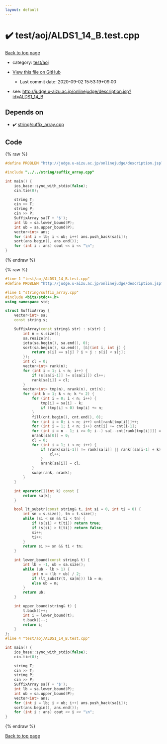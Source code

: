 ```yaml
---
layout: default
---
```


<!-- mathjax config similar to math.stackexchange -->
<script type="text/javascript" async
  src="https://cdnjs.cloudflare.com/ajax/libs/mathjax/2.7.5/MathJax.js?config=TeX-MML-AM_CHTML">
</script>
<script type="text/x-mathjax-config">
  MathJax.Hub.Config({
    TeX: { equationNumbers: { autoNumber: "AMS" }},
    tex2jax: {
      inlineMath: [ ['$','$'] ],
      processEscapes: true
    },
    "HTML-CSS": { matchFontHeight: false },
    displayAlign: "left",
    displayIndent: "2em"
  });
</script>

<script type="text/javascript" src="https://cdnjs.cloudflare.com/ajax/libs/jquery/3.4.1/jquery.min.js"></script>
<script src="https://cdn.jsdelivr.net/npm/jquery-balloon-js@1.1.2/jquery.balloon.min.js" integrity="sha256-ZEYs9VrgAeNuPvs15E39OsyOJaIkXEEt10fzxJ20+2I=" crossorigin="anonymous"></script>
<script type="text/javascript" src="../../../assets/js/copy-button.js"></script>
<link rel="stylesheet" href="../../../assets/css/copy-button.css" />


# :heavy_check_mark: test/aoj/ALDS1_14_B.test.cpp

<a href="../../../index.html">Back to top page</a>

* category: <a href="../../../index.html#0d0c91c0cca30af9c1c9faef0cf04aa9">test/aoj</a>
* <a href="{{ site.github.repository_url }}/blob/master/test/aoj/ALDS1_14_B.test.cpp">View this file on GitHub</a>
    - Last commit date: 2020-09-02 15:53:19+09:00


* see: <a href="http://judge.u-aizu.ac.jp/onlinejudge/description.jsp?id=ALDS1_14_B">http://judge.u-aizu.ac.jp/onlinejudge/description.jsp?id=ALDS1_14_B</a>


## Depends on

* :heavy_check_mark: <a href="../../../library/string/suffix_array.cpp.html">string/suffix_array.cpp</a>


## Code

<a id="unbundled"></a>
{% raw %}
```cpp
#define PROBLEM "http://judge.u-aizu.ac.jp/onlinejudge/description.jsp?id=ALDS1_14_B"

#include "../../string/suffix_array.cpp"

int main() {
    ios_base::sync_with_stdio(false);
    cin.tie(0);

    string T;
    cin >> T;
    string P;
    cin >> P;
    SuffixArray sa(T + '$');
    int lb = sa.lower_bound(P);
    int ub = sa.upper_bound(P);
    vector<int> ans;
    for (int i = lb; i < ub; i++) ans.push_back(sa[i]);
    sort(ans.begin(), ans.end());
    for (int i : ans) cout << i << "\n";
}
```
{% endraw %}

<a id="bundled"></a>
{% raw %}
```cpp
#line 1 "test/aoj/ALDS1_14_B.test.cpp"
#define PROBLEM "http://judge.u-aizu.ac.jp/onlinejudge/description.jsp?id=ALDS1_14_B"

#line 1 "string/suffix_array.cpp"
#include <bits/stdc++.h>
using namespace std;

struct SuffixArray {
    vector<int> sa;
    const string s;

    SuffixArray(const string& str) : s(str) {
        int n = s.size();
        sa.resize(n);
        iota(sa.begin(), sa.end(), 0);
        sort(sa.begin(), sa.end(), [&](int i, int j) {
            return s[i] == s[j] ? i > j : s[i] < s[j];
        });
        int cl = 0;
        vector<int> rank(n);
        for (int i = 1; i < n; i++) {
            if (s[sa[i-1]] != s[sa[i]]) cl++;
            rank[sa[i]] = cl;
        }
        vector<int> tmp(n), nrank(n), cnt(n);
        for (int k = 1; k < n; k *= 2) {
            for (int i = 0; i < n; i++) {
                tmp[i] = sa[i] - k;
                if (tmp[i] < 0) tmp[i] += n;
            }
            fill(cnt.begin(), cnt.end(), 0);
            for (int i = 0; i < n; i++) cnt[rank[tmp[i]]]++;
            for (int i = 1; i < n; i++) cnt[i] += cnt[i-1];
            for (int i = n - 1; i >= 0; i--) sa[--cnt[rank[tmp[i]]]] = tmp[i];
            nrank[sa[0]] = 0;
            cl = 0;
            for (int i = 1; i < n; i++) {
                if (rank[sa[i-1]] != rank[sa[i]] || rank[(sa[i-1] + k) % n] != rank[(sa[i] + k) % n]) {
                    cl++;
                }
                nrank[sa[i]] = cl;
            }
            swap(rank, nrank);
        }
    }

    int operator[](int k) const {
        return sa[k];
    }

    bool lt_substr(const string& t, int si = 0, int ti = 0) {
        int sn = s.size(), tn = t.size();
        while (si < sn && ti < tn) {
            if (s[si] < t[ti]) return true;
            if (s[si] > t[ti]) return false;
            si++;
            ti++;
        }
        return si >= sn && ti < tn;
    }

    int lower_bound(const string& t) {
        int lb = -1, ub = sa.size();
        while (ub - lb > 1) {
            int m = (lb + ub) / 2;
            if (lt_substr(t, sa[m])) lb = m;
            else ub = m;
        }
        return ub;
    }

    int upper_bound(string& t) {
        t.back()++;
        int i = lower_bound(t);
        t.back()--;
        return i;
    }
};
#line 4 "test/aoj/ALDS1_14_B.test.cpp"

int main() {
    ios_base::sync_with_stdio(false);
    cin.tie(0);

    string T;
    cin >> T;
    string P;
    cin >> P;
    SuffixArray sa(T + '$');
    int lb = sa.lower_bound(P);
    int ub = sa.upper_bound(P);
    vector<int> ans;
    for (int i = lb; i < ub; i++) ans.push_back(sa[i]);
    sort(ans.begin(), ans.end());
    for (int i : ans) cout << i << "\n";
}

```
{% endraw %}

<a href="../../../index.html">Back to top page</a>

